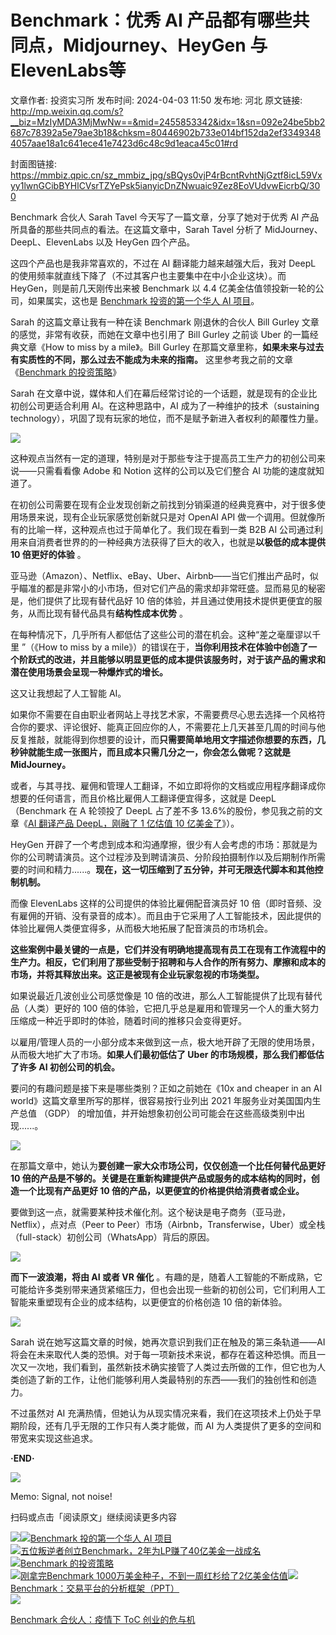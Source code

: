 # Benchmark：优秀 AI 产品都有哪些共同点，Midjourney、HeyGen 与 ElevenLabs等

文章作者: 投资实习所
发布时间: 2024-04-03 11:50
发布地: 河北
原文链接: http://mp.weixin.qq.com/s?__biz=MzIyMDA3MjMwNw==&mid=2455853342&idx=1&sn=092e24be5bb2687c78392a5e79ae3b18&chksm=80446902b733e014bf152da2ef33493484057aae18a1c641ece41e7423d6c48c9d1eaca45c01#rd

封面图链接: https://mmbiz.qpic.cn/sz_mmbiz_jpg/sBQys0vjP4rBcntRvhtNjGztf8icL59Vxyy1lwnGCibBYHlCVsrTZYePsk5ianyicDnZNwuaic9Zez8EoVUdvwEicrbQ/300

Benchmark 合伙人 Sarah Tavel 今天写了一篇文章，分享了她对于优秀 AI 产品所具备的那些共同点的看法。在这篇文章中，Sarah
Tavel 分析了 MidJourney、DeepL、ElevenLabs 以及 HeyGen 四个产品。  

这四个产品也是我非常喜欢的，不过在 AI 翻译能力越来越强大后，我对 DeepL 的使用频率就直线下降了（不过其客户也主要集中在中小企业这块）。而
HeyGen，则是前几天刚传出来被 Benchmark 以 4.4 亿美金估值领投新一轮的公司，如果属实，这也是 [Benchmark 投资的第一个华人
AI
项目](http://mp.weixin.qq.com/s?__biz=MzIyMDA3MjMwNw==&mid=2455853253&idx=1&sn=cd7fe7788e47309b3866d141c03ffd3c&chksm=804468d9b733e1cf521f035849dc9f02ee6f8fa4eaab87dfacce75bd7cf3fcac1e2fb523e4d9&scene=21#wechat_redirect)。

Sarah 的这篇文章让我有一种在读 Benchmark 刚退休的合伙人 Bill Gurley 文章的感觉，非常有收获，而她在文章中也引用了 Bill
Gurley 之前谈 Uber 的一篇经典文章《How to miss by a mile》。Bill Gurley
在那篇文章里称，**如果未来与过去有实质性的不同，那么过去不能成为未来的指南。** 这里参考我之前的文章《[Benchmark
的投资策略](http://mp.weixin.qq.com/s?__biz=MzIyMDA3MjMwNw==&mid=2455848722&idx=1&sn=c83d89e44f0600bbc3986d56a119fde5&chksm=8044770eb733fe1894bfbebc127cfdd6e8205fcffa4f22bed47c8b684cdbdb6ec7b9a9bc64f6&scene=21#wechat_redirect)》

Sarah 在文章中说，媒体和人们在幕后经常讨论的一个话题，就是现有的企业比初创公司更适合利用 AI。在这种思路中，AI
成为了一种维护的技术（sustaining technology），巩固了现有玩家的地位，而不是赋予新进入者权利的颠覆性力量。

![](https://mmbiz.qpic.cn/sz_mmbiz_jpg/sBQys0vjP4rBcntRvhtNjGztf8icL59Vx212xfZNmGya1M0DKW5ZGV8RmfD37NCwjKVRFj5vibDr9Z1MKiaVGribUA/640?wx_fmt=jpeg&from=appmsg)

这种观点当然有一定的道理，特别是对于那些专注于提高员工生产力的初创公司来说——只需看看像 Adobe 和 Notion 这样的公司以及它们整合 AI
功能的速度就知道了。

在初创公司需要在现有企业发现创新之前找到分销渠道的经典竞赛中，对于很多使用场景来说，现有企业玩家感觉创新就只是对 OpenAI API
做一个调用。但就像所有的比喻一样，这种观点也过于简单化了。我们现在看到一类 B2B AI
公司通过利用来自消费者世界的的一种经典方法获得了巨大的收入，也就是**以极低的成本提供 10 倍更好的体验** 。

亚马逊（Amazon）、Netflix、eBay、Uber、Airbnb——当它们推出产品时，似乎瞄准的都是非常小的小市场，但对它们产品的需求却非常旺盛。显而易见的秘密是，他们提供了比现有替代品好
10 倍的体验，并且通过使用技术提供更便宜的服务，从而比现有替代品具有**结构性成本优势** 。

在每种情况下，几乎所有人都低估了这些公司的潜在机会。这种“差之毫厘谬以千里 ”（《How to miss by a
mile》）的错误在于，**当你利用技术在体验中创造了一个阶跃式的改进，并且能够以明显更低的成本提供该服务时，对于该产品的需求和潜在使用场景会呈现一种爆炸式的增长。**

这又让我想起了人工智能 AI。

如果你不需要在自由职业者网站上寻找艺术家，不需要费尽心思去选择一个风格符合你的要求、评论很好、能真正回应你的人，不需要花上几天甚至几周的时间与他反复推敲，就能得到你想要的设计，而**只需要简单地用文字描述你想要的东西，几秒钟就能生成一张图片，而且成本只需几分之一，你会怎么做呢？这就是
MidJourney。**

或者，与其寻找、雇佣和管理人工翻译，不如立即将你的文档或应用程序翻译成你想要的任何语言，而且价格比雇佣人工翻译便宜得多，这就是
DeepL（Benchmark 在 A 轮领投了 DeepL 占了差不多 13.6%的股份，参见我之前的文章《[AI 翻译产品 DeepL，刚融了 1
亿估值 10
亿美金了](http://mp.weixin.qq.com/s?__biz=MzIyMDA3MjMwNw==&mid=2455850443&idx=1&sn=00f11cc6aac20916c7a3003c91dd225c&chksm=80447dd7b733f4c165868d4192e419fb24b456f2eb4e5cc6a6d63ed3bc760f445e391b9bda9c&scene=21#wechat_redirect)》）。

HeyGen
开辟了一个考虑到成本和沟通摩擦，很少有人会考虑的市场：那就是为你的公司聘请演员。这个过程涉及到聘请演员、分阶段拍摄制作以及后期制作所需要的时间和精力......。**现在，这一切压缩到了五分钟，并可无限迭代脚本和其他控制机制。**

而像 ElevenLabs 这样的公司提供的体验比雇佣配音演员好 10
倍（即时音频、没有雇佣的开销、没有录音的成本）。而且由于它采用了人工智能技术，因此提供的体验比雇佣人类便宜得多，从而极大地拓展了配音演员的市场机会。

**这些案例中最关键的一点是，它们并没有明确地提高现有员工在现有工作流程中的生产力。相反，它们利用了那些受制于招聘和与人合作的所有努力、摩擦和成本的市场，并将其释放出来。这正是被现有企业玩家忽视的市场类型。**

如果说最近几波创业公司感觉像是 10 倍的改进，那么人工智能提供了比现有替代品（人类）更好的 100
倍的体验，它把几乎总是雇用和管理另一个人的重大努力压缩成一种近乎即时的体验，随着时间的推移只会变得更好。

以雇用/管理人员的一小部分成本来做到这一点，极大地开辟了无限的使用场景，从而极大地扩大了市场。**如果人们最初低估了 Uber
的市场规模，那么我们都低估了许多 AI 初创公司的机会。**

要问的有趣问题是接下来是哪些类别？正如之前她在《10x and cheaper in an AI world》这篇文章里所写的那样，很容易按行业列出
2021 年服务业对美国国内生产总值 （GDP） 的增加值，并开始想象初创公司可能会在这些高级类别中出现......。

![](https://mmbiz.qpic.cn/sz_mmbiz_jpg/sBQys0vjP4rBcntRvhtNjGztf8icL59VxLFh2jP2icccfJTSNIuL5WIuIzLTtK1bUiauB33WAX4F0DsicicEPcnh8XA/640?wx_fmt=webp&from=appmsg)

在那篇文章中，她认为**要创建一家大众市场公司，仅仅创造一个比任何替代品更好 10
倍的产品是不够的。关键是在重新构建提供产品或服务的成本结构的同时，创造一个比现有产品更好 10 倍的产品，以更便宜的价格提供给消费者或企业。**

要做到这一点，就需要某种技术催化剂。这个秘诀是电子商务（亚马逊，Netflix），点对点（Peer to
Peer）市场（Airbnb，Transferwise，Uber）或全栈（full-stack）初创公司（WhatsApp）背后的原因。

![](https://mmbiz.qpic.cn/sz_mmbiz_jpg/sBQys0vjP4rBcntRvhtNjGztf8icL59Vxm2reKsT6icdCZ6IVsDfFB1SWE8PwMenSToiaOXh1ia7JSfZiaWEp94ibjNA/640?wx_fmt=webp&from=appmsg)

**而下一波浪潮，将由 AI 或者 VR 催化**
。有趣的是，随着人工智能的不断成熟，它可能给许多类别带来通货紧缩压力，但也会出现一些新的初创公司，它们利用人工智能来重塑现有企业的成本结构，以更便宜的价格创造
10 倍的新体验。

![](https://mmbiz.qpic.cn/sz_mmbiz_jpg/sBQys0vjP4rBcntRvhtNjGztf8icL59VxKCfOIfzqXns3RmictRsl4V2H8wEIQKqmsf3iam1eDuUaY4eoZbtnU89g/640?wx_fmt=webp&from=appmsg)

Sarah 说在她写这篇文章的时候，她再次意识到我们正在触及的第三条轨道——AI
将会在未来取代人类的恐惧。对于每一项新技术来说，都存在着这种恐惧。而且一次又一次地，我们看到，虽然新技术确实接管了人类过去所做的工作，但它也为人类创造了新的工作，让他们能够利用人类最特别的东西——我们的独创性和创造力。

不过虽然对 AI 充满热情，但她认为从现实情况来看，我们在这项技术上仍处于早期阶段，还有几乎无限的工作只有人类才能做，而 AI
为人类提供了更多的空间和带宽来实现这些追求。

**·END·**

![](https://mmbiz.qpic.cn/sz_mmbiz_png/sBQys0vjP4rBcntRvhtNjGztf8icL59Vx8MloTqibFNDZzgp4PdLldCkrDKvBJl8ibe0ZWrs2x4FTvXw4yNdVfBQg/640?wx_fmt=png&from=appmsg)  

Memo: Signal, not noise!

扫码或点击「阅读原文」继续阅读更多内容

![](https://mmbiz.qpic.cn/mmbiz_png/mrJibAziaMQhQGoNHniac6wGOyRe172dlS0HCYicyjiaCTtly2pULIz6YPNsXeRjoQFSuDYezsia4ibhbAc1X3GKtVRyw/640?wx_fmt=png&wxfrom=5&wx_lazy=1&wx_co=1)[![](https://mmbiz.qpic.cn/sz_mmbiz_jpg/sBQys0vjP4oVpqkb8s7NzJerA6YJ7Mm9SIRicd5PQ2PzjwkRaumnibjfDia1UyESEfqQDXvhfEEWATXz7icuVqeQXw/640?wx_fmt=jpeg)Benchmark
投的第一个华人 AI
项目](https://mp.weixin.qq.com/s?__biz=MzIyMDA3MjMwNw==&mid=2455853253&idx=1&sn=cd7fe7788e47309b3866d141c03ffd3c&chksm=804468d9b733e1cf521f035849dc9f02ee6f8fa4eaab87dfacce75bd7cf3fcac1e2fb523e4d9&scene=21#wechat_redirect)  
[![](https://mmbiz.qpic.cn/mmbiz_jpg/sBQys0vjP4oTkPJ8MeibbgXpUcic5cYaozRQzbD9iclavicoofya1qCOPibeqibAgAmuiaZKOYjoN67XlBcWcYpqFicW9Q/640?wx_fmt=jpeg)五位叛逆者创立Benchmark，2年为LP赚了40亿美金一战成名](https://mp.weixin.qq.com/s?__biz=MzIyMDA3MjMwNw==&mid=2455850254&idx=1&sn=b2051a5b77c38182b262a9f0a689d983&chksm=80447d12b733f404c8d7844d54944446a392a90c53a199bd8dc2a70f19862432dc24c5c73261&scene=21#wechat_redirect)  
[![](https://mmbiz.qpic.cn/mmbiz_jpg/sBQys0vjP4pib2KZuVqabgwO1AfEgV2GwILBDHZKqDGicMy1UJE9sFcxHyB9VDDuHbpbqZkqbxHA9XxO2oqI7M4A/640?wx_fmt=jpeg)Benchmark
的投资策略](https://mp.weixin.qq.com/s?__biz=MzIyMDA3MjMwNw==&mid=2455848722&idx=1&sn=c83d89e44f0600bbc3986d56a119fde5&chksm=8044770eb733fe1894bfbebc127cfdd6e8205fcffa4f22bed47c8b684cdbdb6ec7b9a9bc64f6&scene=21#wechat_redirect)  
[![](https://mmbiz.qpic.cn/mmbiz_jpg/sBQys0vjP4qibPGhPek4WXb6E85U4LNmygNoWXbuXcZ3wAkyxeMkyGK6dKH2vG6qKhu0E4FciazicEwl8K8cIvw8A/640?wx_fmt=jpeg)刚拿完Benchmark
1000万美金种子，不到一周红杉给了2亿美金估值](https://mp.weixin.qq.com/s?__biz=MzIyMDA3MjMwNw==&mid=2455850650&idx=1&sn=3ba292327d25ee0b73364fe6a48b39b2&chksm=80447e86b733f790c396ec84a92b49e8e81efb6778c2477b31e886677842e2459a7fbe80f19a&scene=21#wechat_redirect)[![](https://mmbiz.qpic.cn/mmbiz_jpg/sBQys0vjP4qhibCzd7eNYVkyNAfRU7jg9gOAHmavwngyHsK4dxwia05P5SNSdIKxKRtNysQOXiciabpXG8ONtfUFHQ/640?wx_fmt=jpeg)Benchmark：交易平台的分析框架（PPT）](https://mp.weixin.qq.com/s?__biz=MzIyMDA3MjMwNw==&mid=2455848338&idx=1&sn=7a396427589daae53cc6066ca92d1e93&chksm=8044758eb733fc98cf23785e6dc81ffbafdf545561d51b72ba74464389e02befc5f0bb5559ea&scene=21#wechat_redirect)  
[![](https://mmbiz.qpic.cn/mmbiz_jpg/sBQys0vjP4qGibB1rk0Wc45XrmAz4MwEFyV26TI0DianY4JgQghGF34yQHaRrNLblfYzyia5PBHNQxvJHGXZzgxEQ/640?wx_fmt=jpeg)](https://mp.weixin.qq.com/s?__biz=MzIyMDA3MjMwNw==&mid=2455848247&idx=1&sn=c1b8341122f7c2593202f7088b14f75d&chksm=8044752bb733fc3d2968f961092bbf7609cd74c86f17390b5d8c9b78cfe647818fdbc167624b&scene=21#wechat_redirect)

[Benchmark 合伙人：疫情下 ToC
创业的危与机](https://mp.weixin.qq.com/s?__biz=MzIyMDA3MjMwNw==&mid=2455848247&idx=1&sn=c1b8341122f7c2593202f7088b14f75d&chksm=8044752bb733fc3d2968f961092bbf7609cd74c86f17390b5d8c9b78cfe647818fdbc167624b&scene=21#wechat_redirect)

